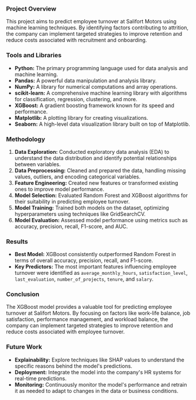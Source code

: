 ### **Project Overview**

This project aims to predict employee turnover at Salifort Motors using machine learning techniques. By identifying factors contributing to attrition, the company can implement targeted strategies to improve retention and reduce costs associated with recruitment and onboarding.

### **Tools and Libraries**

- **Python:** The primary programming language used for data analysis and machine learning.
- **Pandas:** A powerful data manipulation and analysis library.
- **NumPy:** A library for numerical computations and array operations.
- **scikit-learn:** A comprehensive machine learning library with algorithms for classification, regression, clustering, and more.
- **XGBoost:** A gradient boosting framework known for its speed and performance.
- **Matplotlib:** A plotting library for creating visualizations.
- **Seaborn:** A high-level data visualization library built on top of Matplotlib.

### **Methodology**

1. **Data Exploration:** Conducted exploratory data analysis (EDA) to understand the data distribution and identify potential relationships between variables.
2. **Data Preprocessing:** Cleaned and prepared the data, handling missing values, outliers, and encoding categorical variables.
3. **Feature Engineering:** Created new features or transformed existing ones to improve model performance.
4. **Model Selection:** Evaluated Random Forest and XGBoost algorithms for their suitability in predicting employee turnover.
5. **Model Training:** Trained both models on the dataset, optimizing hyperparameters using techniques like GridSearchCV.
6. **Model Evaluation:** Assessed model performance using metrics such as accuracy, precision, recall, F1-score, and AUC.

### **Results**

- **Best Model:** XGBoost consistently outperformed Random Forest in terms of overall accuracy, precision, recall, and F1-score.
- **Key Predictors:** The most important features influencing employee turnover were identified as `average_monthly_hours`, `satisfaction_level`, `last_evaluation`, `number_of_projects`, `tenure`, and `salary`.

### **Conclusion**

The XGBoost model provides a valuable tool for predicting employee turnover at Salifort Motors. By focusing on factors like work-life balance, job satisfaction, performance management, and workload balance, the company can implement targeted strategies to improve retention and reduce costs associated with employee turnover.

### **Future Work**

- **Explainability:** Explore techniques like SHAP values to understand the specific reasons behind the model's predictions.
- **Deployment:** Integrate the model into the company's HR systems for real-time predictions.
- **Monitoring:** Continuously monitor the model's performance and retrain it as needed to adapt to changes in the data or business conditions.
